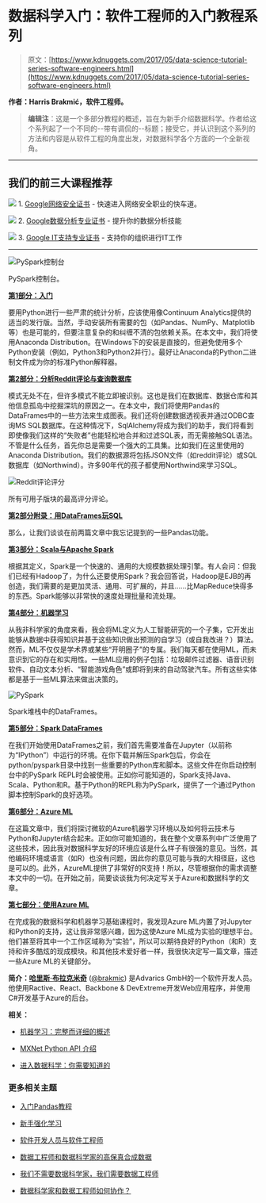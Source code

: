 # 数据科学入门：软件工程师的入门教程系列

> 原文：[https://www.kdnuggets.com/2017/05/data-science-tutorial-series-software-engineers.html](https://www.kdnuggets.com/2017/05/data-science-tutorial-series-software-engineers.html)

**作者：Harris Brakmić，软件工程师。**

> **编辑注**：这是一个多部分教程的概述，旨在为新手介绍数据科学。作者给这个系列起了一个不同的--带有调侃的--标题；接受它，并认识到这个系列的方法和内容是从软件工程的角度出发，对数据科学各个方面的一个全新视角。

* * *

## 我们的前三大课程推荐

![](../Images/0244c01ba9267c002ef39d4907e0b8fb.png) 1\. [Google网络安全证书](https://www.kdnuggets.com/google-cybersecurity) - 快速进入网络安全职业的快车道。

![](../Images/e225c49c3c91745821c8c0368bf04711.png) 2\. [Google数据分析专业证书](https://www.kdnuggets.com/google-data-analytics) - 提升你的数据分析技能

![](../Images/0244c01ba9267c002ef39d4907e0b8fb.png) 3\. [Google IT支持专业证书](https://www.kdnuggets.com/google-itsupport) - 支持你的组织进行IT工作

* * *

![PySpark控制台](../Images/4ae095edf852180b5162a23294b12e52.png)

PySpark控制台。

**[第1部分：入门](http://blog.brakmic.com/data-science-for-losers/)**

要用Python进行一些严肃的统计分析，应该使用像Continuum Analytics提供的适当的发行版。当然，手动安装所有需要的包（如Pandas、NumPy、Matplotlib等）也是可能的，但要注意复杂的和纠缠不清的包依赖关系。在本文中，我们将使用Anaconda Distribution。在Windows下的安装是直接的，但避免使用多个Python安装（例如，Python3和Python2并行）。最好让Anaconda的Python二进制文件成为你的标准Python解释器。

**[第2部分：分析Reddit评论与查询数据库](http://blog.brakmic.com/data-science-for-losers-part-2/)**

模式无处不在，但许多模式不能立即被识别。这也是我们在数据库、数据仓库和其他信息孤岛中挖掘深坑的原因之一。在本文中，我们将使用Pandas的DataFrames中的一些方法来生成图表。我们还将创建数据透视表并通过ODBC查询MS SQL数据库。在这种情况下，SqlAlchemy将成为我们的助手，我们将看到即使像我们这样的“失败者”也能轻松地合并和过滤SQL表，而无需接触SQL语法。不管是什么任务，首先你总是需要一个强大的工具集。比如我们在这里使用的Anaconda Distribution。我们的数据源将包括JSON文件（如reddit评论）或SQL数据库（如Northwind）。许多90年代的孩子都使用Northwind来学习SQL。

![Reddit评论评分](../Images/cee5b84ed2764fddb38d5668cbeb509b.png)

所有可用子版块的最高评分评论。

**[第2部分附录：用DataFrames玩SQL](http://blog.brakmic.com/data-science-for-losers-part-2-addendum/)**

那么，让我们谈谈在前两篇文章中我忘记提到的一些Pandas功能。

**[第3部分：Scala与Apache Spark](http://blog.brakmic.com/data-science-for-losers-part-3-scala-apache-spark/)**

根据其定义，Spark是一个快速的、通用的大规模数据处理引擎。有人会问：但我们已经有Hadoop了，为什么还要使用Spark？我会回答说，Hadoop是EJB的再创造，我们需要的是更加灵活、通用、可扩展的，并且……比MapReduce快得多的东西。Spark能够以非常快的速度处理批量和流处理。

**[第4部分：机器学习](http://blog.brakmic.com/data-science-for-losers-part-4-machine-learning/)**

从我非科学家的角度来看，我会将ML定义为人工智能研究的一个子集，它开发出能够从数据中获得知识并基于这些知识做出预测的自学习（或自我改进？）算法。然而，ML不仅仅是学术界或某些“开明圈子”的专属。我们每天都在使用ML，而未意识到它的存在和实用性。一些ML应用的例子包括：垃圾邮件过滤器、语音识别软件、自动文本分析、“智能游戏角色”或即将到来的自动驾驶汽车。所有这些实体都是基于一些ML算法来做出决策的。

![PySpark](../Images/65b89b9396498da22b3e6822b9a735ae.png)

Spark堆栈中的DataFrames。

**[第5部分：Spark DataFrames](http://blog.brakmic.com/data-science-for-losers-part-5-spark-dataframes/)**

在我们开始使用DataFrames之前，我们首先需要准备在Jupyter（以前称为“IPython”）中运行的环境。在你下载并解压Spark包后，你会在python/pyspark目录中找到一些重要的Python库和脚本。这些文件在你启动控制台中的PySpark REPL时会被使用。正如你可能知道的，Spark支持Java、Scala、Python和R。基于Python的REPL称为PySpark，提供了一个通过Python脚本控制Spark的良好选项。

**[第6部分：Azure ML](http://blog.brakmic.com/data-science-for-losers-part-6-azure-ml/)**

在这篇文章中，我们将探讨微软的Azure机器学习环境以及如何将云技术与Python和Jupyter结合起来。正如你可能知道的，我在整个文章系列中广泛使用了这些技术，因此我对数据科学友好的环境应该是什么样子有很强的意见。当然，其他编码环境或语言（如R）也没有问题，因此你的意见可能与我的大相径庭，这也是可以的。此外，AzureML提供了非常好的R支持！所以，尽管根据你的需求调整本文中的一切。在开始之前，简要谈谈我为何决定写关于Azure和数据科学的文章。

**[第七部分：使用Azure ML](http://blog.brakmic.com/data-science-for-losers-part-7-using-azure-ml/)**

在完成我的数据科学和机器学习基础课程时，我发现Azure ML内置了对Jupyter和Python的支持，这让我非常感兴趣，因为这使Azure ML成为实验的理想平台。他们甚至将其中一个工作区域称为“实验”，所以可以期待良好的Python（和R）支持和许多酷炫的现成模块。和其他技术爱好者一样，我很快决定写一篇文章，描述一些Azure ML的关键部分。

**简介：[哈里斯·布拉克米奇](http://blog.brakmic.com/)** ([@brakmic](https://twitter.com/brakmic)) 是Advarics GmbH的一个软件开发人员。他使用Ractive、React、Backbone & DevExtreme开发Web应用程序，并使用C#开发基于Azure的后台。

**相关：**

+   [机器学习：完整而详细的概述](/2016/10/machine-learning-complete-detailed-overview.html)

+   [MXNet Python API 介绍](/2017/05/intro-mxnet-python-api.html)

+   [进入数据科学：你需要知道的](/2017/05/data-science-need-to-know.html)

### 更多相关主题

+   [入门Pandas教程](https://www.kdnuggets.com/2022/03/introductory-pandas-tutorial.html)

+   [新手强化学习](https://www.kdnuggets.com/2022/05/reinforcement-learning-newbies.html)

+   [软件开发人员与软件工程师](https://www.kdnuggets.com/2022/05/software-developer-software-engineer.html)

+   [数据工程师和数据科学家的高保真合成数据](https://www.kdnuggets.com/2022/tonic-high-fidelity-synthetic-data-engineers-scientists-alike.html)

+   [我们不需要数据科学家，我们需要数据工程师](https://www.kdnuggets.com/2021/02/dont-need-data-scientists-need-data-engineers.html)

+   [数据科学家和数据工程师如何协作？](https://www.kdnuggets.com/2022/08/data-scientists-data-engineers-work-together.html)
